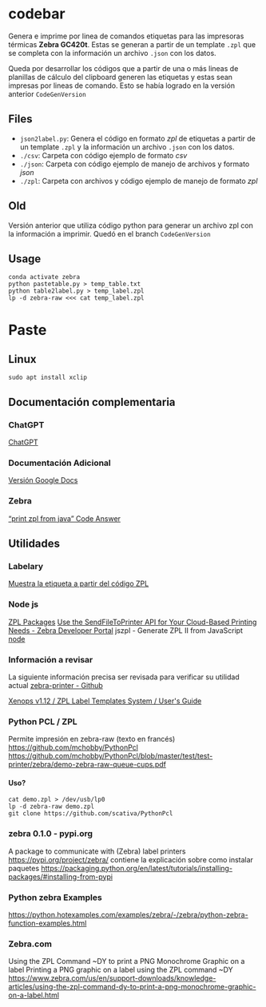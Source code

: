 # codebar
Genera e imprime por linea de comandos etiquetas para las impresoras térmicas __Zebra GC420t__. Estas se generan a partir de un template `.zpl` que se completa con la información un archivo `.json` con los datos.

Queda por desarrollar los códigos que a partir de una o más lineas de planillas de cálculo del clipboard generen las etiquetas y estas sean impresas por lineas de comando. Esto se había logrado en la versión anterior `CodeGenVersion`

## Files
- `json2label.py`: Genera el código en formato _zpl_ de etiquetas a partir de un template `.zpl` y la información un archivo `.json` con los datos.
- `./csv`: Carpeta con código ejemplo de formato _csv_
- `./json`: Carpeta con código ejemplo de manejo de archivos y formato _json_
- `./zpl`: Carpeta con archivos y código ejemplo de manejo de formato _zpl_

## Old
Versión anterior que utiliza código python para generar un archivo zpl con la información a imprimir. Quedó en el branch `CodeGenVersion`

## Usage
```
conda activate zebra
python pastetable.py > temp_table.txt
python table2label.py > temp_label.zpl
lp -d zebra-raw <<< cat temp_label.zpl
```

# Paste

## Linux
```
sudo apt install xclip 
```

## Documentación complementaria
### ChatGPT
[ChatGPT](https://chat.openai.com/c/64f4dc11-522e-4ad1-8f10-6e7b429ff514)
### Documentación Adicional
[Versión Google Docs](https://docs.google.com/document/d/1KEMTndB9a6GAG9w_y4i5BaqnAcqN8ZQys83Q_9N4GOU/edit?usp=sharing)
### Zebra
[“print zpl from java” Code Answer](https://www.codegrepper.com/code-examples/java/print+zpl+from+java)

## Utilidades
### Labelary
[Muestra la etiqueta a partir del código ZPL](http://labelary.com/viewer.html)
### Node js
[ZPL Packages](ttps://npm.io/search/keyword:ZPL)
[Use the SendFileToPrinter API for Your Cloud-Based Printing Needs - Zebra Developer Portal](https://npm.io/search/keyword:ZPL)
jszpl - Generate ZPL II from JavaScript
[node](https://www.npmjs.com/package/jszpl?activeTab=readme)


### Información a revisar
La siguiente información precisa ser revisada para verificar su utilidad actual
[zebra-printer - Github](https://github.services.devops.takamol.support/topics/zebra-printer)

[Xenops v1.12 / ZPL Label Templates System / User's Guide](https://github.com/latitov/ZPL-Label-Templates)

### Python PCL / ZPL
Permite impresión en zebra-raw (texto en francés)
https://github.com/mchobby/PythonPcl
https://github.com/mchobby/PythonPcl/blob/master/test/test-printer/zebra/demo-zebra-raw-queue-cups.pdf

#### Uso?
```
cat demo.zpl > /dev/usb/lp0
lp -d zebra-raw demo.zpl
git clone https://github.com/scativa/PythonPcl
```

### zebra 0.1.0 - pypi.org
A package to communicate with (Zebra) label printers
https://pypi.org/project/zebra/
contiene la explicación sobre como instalar paquetes
https://packaging.python.org/en/latest/tutorials/installing-packages/#installing-from-pypi

### Python zebra Examples
https://python.hotexamples.com/examples/zebra/-/zebra/python-zebra-function-examples.html

### Zebra.com
Using the ZPL Command ~DY to print a PNG Monochrome Graphic on a label
Printing a PNG graphic on a label using the ZPL command ~DY
https://www.zebra.com/us/en/support-downloads/knowledge-articles/using-the-zpl-command-dy-to-print-a-png-monochrome-graphic-on-a-label.html

